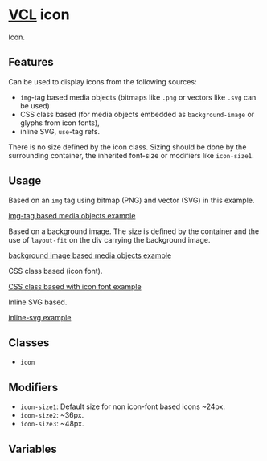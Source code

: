 # [VCL](https://vcl.github.io/) icon

Icon.

## Features

Can be used to display icons from the following sources:

- `img`-tag based media objects (bitmaps like `.png` or vectors like
  `.svg` can be used)
- CSS class based (for media objects embedded as
  `background-image` or glyphs from icon fonts),
- inline SVG, `use`-tag refs.

There is no size defined by the icon class. Sizing should be done by
the surrounding container, the inherited font-size or modifiers like
`icon-size1`.

## Usage

Based on an `img` tag using bitmap (PNG) and vector (SVG) in this example.

[img-tag based media objects example](/demo/example-img-tag.html)

Based on a background image. The size is defined by the container and the use
of `layout-fit` on the div carrying the background image.

[background image based media objects example](/demo/example-background-image.html)

CSS class based (icon font).

[CSS class based with icon font example](/demo/example-icon-font.html)

Inline SVG based.

[inline-svg example](/demo/example-inline-svg.html)

## Classes

- `icon`

## Modifiers

- `icon-size1`: Default size for non icon-font based icons ~24px.
- `icon-size2`: ~36px.
- `icon-size3`: ~48px.

## Variables

